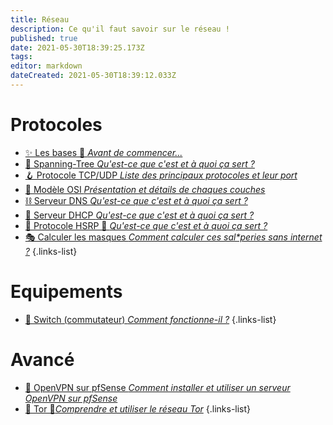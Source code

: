 ```yaml
---
title: Réseau
description: Ce qu'il faut savoir sur le réseau !
published: true
date: 2021-05-30T18:39:25.173Z
tags: 
editor: markdown
dateCreated: 2021-05-30T18:39:12.033Z
---
```


# Protocoles
- [✨ Les bases 🚧 *Avant de commencer...*](/Réseau/Protocoles/Bases)
- [🌲 Spanning-Tree *Qu'est-ce que c'est et à quoi ça sert ?*](/Réseau/Protocoles/Spanning-Tree)
- [🪝 Protocole TCP/UDP *Liste des principaux protocoles et leur port*](/Réseau/Protocoles/TCP-UDP)
- [🧪 Modèle OSI *Présentation et détails de chaques couches*](/Réseau/Protocoles/OSI)
- [⛓️ Serveur DNS *Qu'est-ce que c'est et à quoi ça sert ?*](/Réseau/Protocoles/DNS)
- [📌 Serveur DHCP *Qu'est-ce que c'est et à quoi ça sert ?*](/Réseau/Protocoles/DHCP)
- [🧭 Protocole HSRP 🚧 *Qu'est-ce que c'est et à quoi ça sert ?*](/Réseau/Protocoles/HSRP)
- [🎭 Calculer les masques *Comment calculer ces sal\*peries sans internet ?*](/Réseau/Protocoles/Masques)
{.links-list}
# Equipements
- [🦝 Switch (commutateur) *Comment fonctionne-il ?*](/Réseau/Equipements/Switch)
{.links-list}
# Avancé
- [💠 OpenVPN sur pfSense *Comment installer et utiliser un serveur OpenVPN sur pfSense*](/Réseau/Avancé/pfSense-OpenVPN)
- [🧅 Tor 🚧*Comprendre et utiliser le réseau Tor*](/Réseau/Avancé/Tor)
{.links-list}